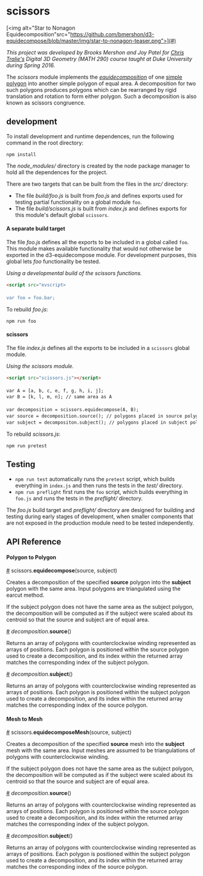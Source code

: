 # scissors

[<img alt="Star to Nonagon Equidecomposition"src="https://github.com/bmershon/d3-equidecompose/blob/master/img/star-to-nonagon-teaser.png">](#)

*This project was developed by Brooks Mershon and Joy Patel for [Chris Tralie's](http://ctralie.com) Digital 3D Geometry (MATH 290) course taught at Duke University during Spring 2016.*

The *scissors* module implements the *[equidecomposition](http://www.ctralie.com/Teaching/COMPSCI290/Lectures/Intro/)* of one [simple polygon](https://en.wikipedia.org/wiki/Simple_polygon) into another simple polygon of equal area. A decomposition for two such polygons produces polygons which can be rearranged by rigid translation and rotation to form either polygon. Such a decomposition is also known as scissors congruence.


## development

To install development and runtime dependences, run the following command in the root directory:

```
npm install
```

The *node_modules/* directory is created by the node package manager to hold all the dependences for the project.

There are two targets that can be built from the files in the *src/* directory:

- The file *build/foo.js* is built from *foo.js* and defines exports used for testing partial functionality on a global module `foo`.
- The file *build/scissors.js* is built from *index.js* and defines exports for this module's default global `scissors`.

#### A separate build target

The file *foo.js* defines all the exports to be included in a global called `foo`. This module makes available functionality that would not otherwise be exported in the d3-equidecompose module. For development purposes, this global lets *foo* functionality be tested.

*Using a developmental build of the scissors functions.*
```html
<script src="evscript>

var foo = foo.bar;
```

To rebuild *foo.js*:

```
npm run foo
```

#### scissors

The file *index.js* defines all the exports to be included in a `scissors` global module.

*Using the scissors module.*
```html
<script src="scissors.js"></script>

var A = [a, b, c, e, f, g, h, i, j];
var B = [k, l, m, n]; // same area as A

var decomposition = scissors.equidecompose(A, B);
var source = decomposition.source(); // polygons placed in source polygon A
var subject = decompositon.subject(); // polygons placed in subject polygon B
```

To rebuild *scissors.js*:

```
npm run pretest
```

## Testing

- `npm run test` automatically runs the `pretest` script, which builds everything in `index.js` and then runs the tests in the *test/* directory.
- `npm run preflight` first runs the `foo` script, which builds everything in `foo.js` and runs the tests in the *preflight/* directory.

The *foo.js* build target and *preflight/* directory are designed for building and testing during early stages of development, when smaller components that are not exposed in the production module need to be tested independently.

## API Reference

#### Polygon to Polygon

<a name="equidecompose" href="#equidecompose">#</a> scissors.<b>equidecompose</b>(source, subject)

Creates a decomposition of the specified **source** polygon into the **subject** polygon with the same area. Input polygons are triangulated using the earcut method.

If the subject polygon does not have the same area as the subject polygon, the decomposition will be computed as if the subject were scaled about its centroid so that the source and subject are of equal area.

<a name="decomposition_sources" href="#decomposition_sources">#</a> <i>decomposition</i>.<b>source</b>()

Returns an array of polygons with counterclockwise winding represented as arrays of positions. Each polygon is positioned within the source polygon used to create a decomposition, and its index within the returned array matches the corresponding index of the subject polygon.

<a name="decomposition_subjects" href="#decomposition_subjects">#</a> <i>decomposition</i>.<b>subject</b>()

Returns an array of polygons with counterclockwise winding represented as arrays of positions. Each polygon is positioned within the subject polygon used to create a decomposition, and its index within the returned array matches the corresponding index of the source polygon.

#### Mesh to Mesh

<a name="equidecompose" href="#equidecompose">#</a> scissors.<b>equidecomposeMesh</b>(source, subject)

Creates a decomposition of the specified **source** mesh into the **subject** mesh with the same area. Input meshes are assumed to be triangulations of polygons with counterclockwise winding.

If the subject polygon does not have the same area as the subject polygon, the decomposition will be computed as if the subject were scaled about its centroid so that the source and subject are of equal area.

<a name="decomposition_sources" href="#decomposition_sources">#</a> <i>decomposition</i>.<b>source</b>()

Returns an array of polygons with counterclockwise winding represented as arrays of positions. Each polygon is positioned within the source polygon used to create a decomposition, and its index within the returned array matches the corresponding index of the subject polygon.

<a name="decomposition_subjects" href="#decomposition_subjects">#</a> <i>decomposition</i>.<b>subject</b>()

Returns an array of polygons with counterclockwise winding represented as arrays of positions. Each polygon is positioned within the subject polygon used to create a decomposition, and its index within the returned array matches the corresponding index of the source polygon.
